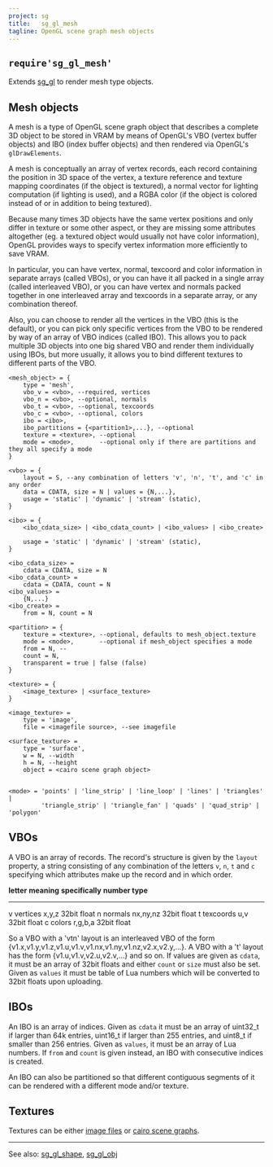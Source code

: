 ```yaml
---
project: sg
title:   sg_gl_mesh
tagline: OpenGL scene graph mesh objects
---
```


## `require'sg_gl_mesh'`

Extends [sg_gl](sg_gl.html) to render mesh type objects.

## Mesh objects

A mesh is a type of OpenGL scene graph object that describes a complete 3D object to be stored in VRAM
by means of OpenGL's VBO (vertex buffer objects) and IBO (index buffer objects) and then rendered
via OpenGL's `glDrawElements`.

A mesh is conceptually an array of vertex records, each record containing the position in 3D space of the vertex,
a texture reference and texture mapping coordinates (if the object is textured), a normal vector for lighting
computation (if lighting is used), and a RGBA color (if the object is colored instead of or in addition to being textured).

Because many times 3D objects have the same vertex positions and only differ in texture or some other aspect,
or they are missing some attributes altogether (eg. a textured object would usually not have color information),
OpenGL provides ways to specify vertex information more efficiently to save VRAM.

In particular, you can have vertex, normal, texcoord and color information in separate arrays (called VBOs), or you can
have it all packed in a single array (called interleaved VBO), or you can have vertex and normals packed together in one
interleaved array and texcoords in a separate array, or any combination thereof.

Also, you can choose to render all the vertices in the VBO (this is the default), or you can pick only specific
vertices from the VBO to be rendered by way of an array of VBO indices (called IBO).
This allows you to pack multiple 3D objects into one big shared VBO and render them individually using IBOs,
but more usually, it allows you to bind different textures to different parts of the VBO.

~~~{.lua}
<mesh_object> = {
	type = 'mesh',
	vbo_v = <vbo>, --required, vertices
	vbo_n = <vbo>, --optional, normals
	vbo_t = <vbo>, --optional, texcoords
	vbo_c = <vbo>, --optional, colors
	ibo = <ibo>,
	ibo_partitions = {<partition1>,...}, --optional
	texture = <texture>, --optional
	mode = <mode>,       --optional only if there are partitions and they all specify a mode
}

<vbo> = {
	layout = S, --any combination of letters 'v', 'n', 't', and 'c' in any order
	data = CDATA, size = N | values = {N,...},
	usage = 'static' | 'dynamic' | 'stream' (static),
}

<ibo> = {
	<ibo_cdata_size> | <ibo_cdata_count> | <ibo_values> | <ibo_create>

	usage = 'static' | 'dynamic' | 'stream' (static),
}

<ibo_cdata_size> =
	cdata = CDATA, size = N
<ibo_cdata_count> =
	cdata = CDATA, count = N
<ibo_values> =
	{N,...}
<ibo_create> =
	from = N, count = N

<partition> = {
	texture = <texture>, --optional, defaults to mesh_object.texture
	mode = <mode>,       --optional if mesh_object specifies a mode
	from = N, --
	count = N,
	transparent = true | false (false)
}

<texture> = {
	<image_texture> | <surface_texture>
}

<image_texture> =
	type = 'image',
	file = <imagefile source>, --see imagefile

<surface_texture> =
	type = 'surface',
	w = N, --width
	h = N, --height
	object = <cairo scene graph object>


<mode> = 'points' | 'line_strip' | 'line_loop' | 'lines' | 'triangles' |
         'triangle_strip' | 'triangle_fan' | 'quads' | 'quad_strip' | 'polygon'

~~~

## VBOs

A VBO is an array of records. The record's structure is given by the `layout` property, a string consisting
of any combination of the letters `v`, `n`, `t` and `c` specifying which attributes make up the record and in which order.

**letter** **meaning**   **specifically**  **number type**
---------- ------------- ----------------- ---------------
v          vertices      x,y,z             32bit float
n          normals       nx,ny,nz          32bit float
t          texcoords     u,v               32bit float
c          colors        r,g,b,a           32bit float

So a VBO with a 'vtn' layout is an interleaved VBO of the form {v1.x,v1.y,v1.z,v1.u,v1.v,v1.nx,v1.ny,v1.nz,v2.x,v2.y,...}.
A VBO with a 't' layout has the form {v1.u,v1.v,v2.u,v2.v,...} and so on.
If values are given as `cdata`, it must be an array of 32bit floats and either `count` or `size` must also be set.
Given as `values` it must be table of Lua numbers which will be converted to 32bit floats upon uploading.

## IBOs

An IBO is an array of indices. Given as `cdata` it must be an array of uint32_t if larger than 64k entries,
uint16_t if larger than 255 entries, and uint8_t if smaller than 256 entries. Given as `values`,
it must be an array of Lua numbers. If `from` and `count` is given instead, an IBO with consecutive indices is created.

An IBO can also be partitioned so that different contiguous segments of it can be rendered with a different mode and/or texture.

## Textures

Textures can be either [image files](imagefile.html) or [cairo scene graphs](sg_cairo.html).

----
See also: [sg_gl_shape](sg_gl_shape.html), [sg_gl_obj](sg_gl_obj.html)
